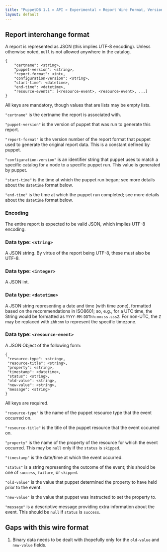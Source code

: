 ```yaml
---
title: "PuppetDB 1.1 » API » Experimental » Report Wire Format, Version 1"
layout: default
---
```


## Report interchange format

A report is represented as JSON (this implies UTF-8 encoding). Unless
otherwise noted, `null` is not allowed anywhere in the catalog.

    {
        "certname": <string>,
        "puppet-version": <string>,
        "report-format": <int>,
        "configuration-version": <string>,
        "start-time": <datetime>,
        "end-time": <datetime>,
        "resource-events": [<resource-event>, <resource-event>, ...]
    }

All keys are mandatory, though values that are lists may be empty
lists.

`"certname"` is the certname the report is associated with.

`"puppet-version"` is the version of puppet that was run to generate this report.

`"report-format"` is the version number of the report format that puppet used
to generate the original report data.  This is a constant defined by puppet.

`"configuration-version"` is an identifier string that puppet uses to match a
specific catalog for a node to a specific puppet run.  This value is
generated by puppet.

`"start-time"` is the time at which the puppet run began; see more details about
the `datetime` format below.

`"end-time"` is the time at which the puppet run completed; see more details about
the `datetime` format below.

### Encoding

The entire report is expected to be valid JSON, which implies UTF-8
encoding.

### Data type: `<string>`

A JSON string. By virtue of the report being UTF-8, these must also
be UTF-8.

### Data type: `<integer>`

A JSON int.

### Data type: `<datetime>`

A JSON string representing a date and time (with time zone), formatted based on
the recommendations in ISO8601; so, e.g., for a UTC time, the String would be
formatted as `YYYY-MM-DDThh:mm:ss.sssZ`.  For non-UTC, the `Z` may be replaced
with `±hh:mm` to represent the specific timezone.

### Data type: `<resource-event>`

A JSON Object of the following form:

    {
     "resource-type": <string>,
     "resource-title": <string>,
     "property": <string>,
     "timestamp": <datetime>,
     "status": <string>,
     "old-value": <string>,
     "new-value": <string>,
     "message": <string>
    }

All keys are required.

`"resource-type"` is the name of the puppet resource type that the event occurred on.

`"resource-title"` is the title of the puppet resource that the event occurred on.

`"property"` is the name of the property of the resource for which the event occurred.
This may be `null` only if the `status` is `skipped`.

`"timestamp"` is the date/time at which the event occurred.

`"status"` is a string representing the outcome of the event; this should be one
of `success`, `failure`, or `skipped`.

`"old-value"` is the value that puppet determined the property to have held prior
to the event.

`"new-value"` is the value that puppet was instructed to set the property to.

`"message"` is a descriptive message providing extra information about the event.
This should be `null` if `status` is `success`.

## Gaps with this wire format

1. Binary data needs to be dealt with (hopefully only for the `old-value` and
`new-value` fields.
